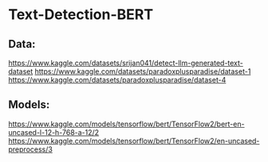 # Text-Detection-BERT

## Data:
https://www.kaggle.com/datasets/srijan041/detect-llm-generated-text-dataset
https://www.kaggle.com/datasets/paradoxplusparadise/dataset-1 <br>
https://www.kaggle.com/datasets/paradoxplusparadise/dataset-4

## Models:
https://www.kaggle.com/models/tensorflow/bert/TensorFlow2/bert-en-uncased-l-12-h-768-a-12/2
https://www.kaggle.com/models/tensorflow/bert/TensorFlow2/en-uncased-preprocess/3
